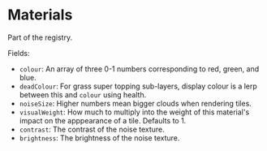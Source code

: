 # Materials

Part of the registry.

Fields:
- `colour`: An array of three 0-1 numbers corresponding to red, green, and blue.
- `deadColour`: For grass super topping sub-layers, display colour is a lerp between this and `colour` using health.
- `noiseSize`: Higher numbers mean bigger clouds when rendering tiles.
- `visualWeight`: How much to multiply into the weight of this material's impact on the apppearance of a tile. Defaults to 1.
- `contrast`: The contrast of the noise texture.
- `brightness`: The brightness of the noise texture.
